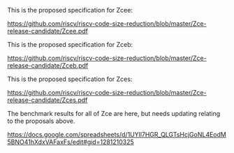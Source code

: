This is the proposed specification for Zcee:

https://github.com/riscv/riscv-code-size-reduction/blob/master/Zce-release-candidate/Zcee.pdf

This is the proposed specification for Zceb:

https://github.com/riscv/riscv-code-size-reduction/blob/master/Zce-release-candidate/Zceb.pdf


This is the proposed specification for Zces:

https://github.com/riscv/riscv-code-size-reduction/blob/master/Zce-release-candidate/Zces.pdf


The benchmark results for all of Zce are here, but needs updating relating to the proposals above.

https://docs.google.com/spreadsheets/d/1UYll7HGR_QLGTsHcjGoNL4EodM5BNO41hXdxVAFaxFs/edit#gid=1281210325
